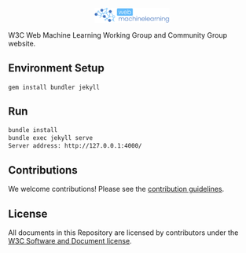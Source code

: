 <p align="center"><img width="30%" src="./logos/webml/logo-webml-white.png" /></p>

W3C Web Machine Learning Working Group and Community Group website.

## Environment Setup

```
gem install bundler jekyll
```

## Run

```
bundle install
bundle exec jekyll serve
Server address: http://127.0.0.1:4000/
```

## Contributions

We welcome contributions! Please see the [contribution guidelines](CONTRIBUTING.md).

## License

All documents in this Repository are licensed by contributors under the [W3C Software and Document license](https://www.w3.org/Consortium/Legal/copyright-software).

